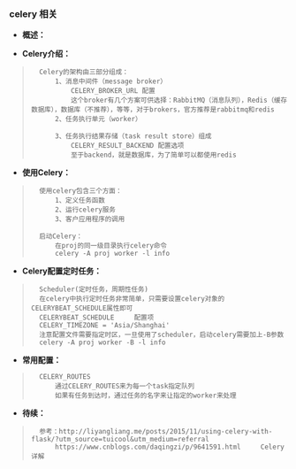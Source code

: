### celery 相关
- **概述：**
>
>
>
>
>
>
>

- **Celery介绍：**
>       Celery的架构由三部分组成：
>           1、消息中间件（message broker）
>               CELERY_BROKER_URL 配置
>               这个broker有几个方案可供选择：RabbitMQ（消息队列），Redis（缓存数据库），数据库（不推荐），等等，对于brokers，官方推荐是rabbitmq和redis
>           2、任务执行单元（worker）
>
>           3、任务执行结果存储（task result store）组成
>               CELERY_RESULT_BACKEND 配置选项
>               至于backend，就是数据库，为了简单可以都使用redis
>

- **使用Celery：**
>       使用celery包含三个方面：
>           1、定义任务函数
>           2、运行celery服务
>           3、客户应用程序的调用
>
>       启动Celery：
>           在proj的同一级目录执行celery命令
>           celery -A proj worker -l info
>
>

- **Celery配置定时任务：**
>       Scheduler(定时任务，周期性任务)
>       在celery中执行定时任务非常简单，只需要设置celery对象的CELERYBEAT_SCHEDULE属性即可
>       CELERYBEAT_SCHEDULE     配置项
>       CELERY_TIMEZONE = 'Asia/Shanghai'
>       注意配置文件需要指定时区，一旦使用了scheduler，启动celery需要加上-B参数
>       celery -A proj worker -B -l info
>
>

- **常用配置：**
>       CELERY_ROUTES
>           通过CELERY_ROUTES来为每一个task指定队列
>           如果有任务到达时，通过任务的名字来让指定的worker来处理
>
>
>
>
>
>
>
>
>
>
>
>
>
>
>


- **待续：**
>       参考：http://liyangliang.me/posts/2015/11/using-celery-with-flask/?utm_source=tuicool&utm_medium=referral
>           https://www.cnblogs.com/daqingzi/p/9641591.html     Celery详解
>
>
>
>
>
>
>
>
>
>
>
>
>
>
>
>
>
>
>
